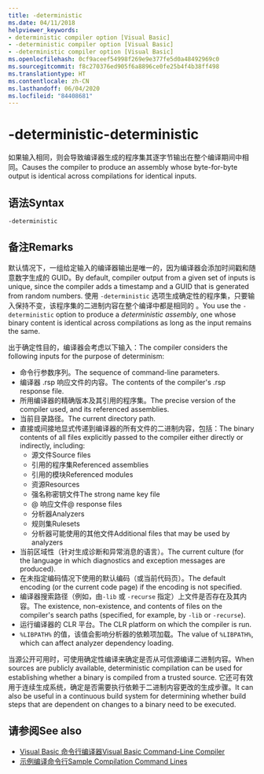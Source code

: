 ```yaml
---
title: -deterministic
ms.date: 04/11/2018
helpviewer_keywords:
- deterministic compiler option [Visual Basic]
- -deterministic compiler option [Visual Basic]
- -deterministic compiler option [Visual Basic]
ms.openlocfilehash: 0cf9aceef54998f269e9e377fe5d0a48492969c0
ms.sourcegitcommit: f8c270376ed905f6a8896ce0fe25b4f4b38ff498
ms.translationtype: HT
ms.contentlocale: zh-CN
ms.lasthandoff: 06/04/2020
ms.locfileid: "84408681"
---
```

# <a name="-deterministic"></a><span data-ttu-id="05a14-102">-deterministic</span><span class="sxs-lookup"><span data-stu-id="05a14-102">-deterministic</span></span>

<span data-ttu-id="05a14-103">如果输入相同，则会导致编译器生成的程序集其逐字节输出在整个编译期间中相同。</span><span class="sxs-lookup"><span data-stu-id="05a14-103">Causes the compiler to produce an assembly whose byte-for-byte output is identical across compilations for identical inputs.</span></span>

## <a name="syntax"></a><span data-ttu-id="05a14-104">语法</span><span class="sxs-lookup"><span data-stu-id="05a14-104">Syntax</span></span>

```console
-deterministic
```

## <a name="remarks"></a><span data-ttu-id="05a14-105">备注</span><span class="sxs-lookup"><span data-stu-id="05a14-105">Remarks</span></span>

<span data-ttu-id="05a14-106">默认情况下，一组给定输入的编译器输出是唯一的，因为编译器会添加时间戳和随意数字生成的 GUID。</span><span class="sxs-lookup"><span data-stu-id="05a14-106">By default, compiler output from a given set of inputs is unique, since the compiler adds a timestamp and a GUID that is generated from random numbers.</span></span> <span data-ttu-id="05a14-107">使用 `-deterministic` 选项生成确定性的程序集，只要输入保持不变，该程序集的二进制内容在整个编译中都是相同的  。</span><span class="sxs-lookup"><span data-stu-id="05a14-107">You use the `-deterministic` option to produce a *deterministic assembly*, one whose binary content is identical across compilations as long as the input remains the same.</span></span>

<span data-ttu-id="05a14-108">出于确定性目的，编译器会考虑以下输入：</span><span class="sxs-lookup"><span data-stu-id="05a14-108">The compiler considers the following inputs for the purpose of determinism:</span></span>

- <span data-ttu-id="05a14-109">命令行参数序列。</span><span class="sxs-lookup"><span data-stu-id="05a14-109">The sequence of command-line parameters.</span></span>
- <span data-ttu-id="05a14-110">编译器 .rsp 响应文件的内容。</span><span class="sxs-lookup"><span data-stu-id="05a14-110">The contents of the compiler's .rsp response file.</span></span>
- <span data-ttu-id="05a14-111">所用编译器的精确版本及其引用的程序集。</span><span class="sxs-lookup"><span data-stu-id="05a14-111">The precise version of the compiler used, and its referenced assemblies.</span></span>
- <span data-ttu-id="05a14-112">当前目录路径。</span><span class="sxs-lookup"><span data-stu-id="05a14-112">The current directory path.</span></span>
- <span data-ttu-id="05a14-113">直接或间接地显式传递到编译器的所有文件的二进制内容，包括：</span><span class="sxs-lookup"><span data-stu-id="05a14-113">The binary contents of all files explicitly passed to the compiler either directly or indirectly, including:</span></span>
  - <span data-ttu-id="05a14-114">源文件</span><span class="sxs-lookup"><span data-stu-id="05a14-114">Source files</span></span>
  - <span data-ttu-id="05a14-115">引用的程序集</span><span class="sxs-lookup"><span data-stu-id="05a14-115">Referenced assemblies</span></span>
  - <span data-ttu-id="05a14-116">引用的模块</span><span class="sxs-lookup"><span data-stu-id="05a14-116">Referenced modules</span></span>
  - <span data-ttu-id="05a14-117">资源</span><span class="sxs-lookup"><span data-stu-id="05a14-117">Resources</span></span>
  - <span data-ttu-id="05a14-118">强名称密钥文件</span><span class="sxs-lookup"><span data-stu-id="05a14-118">The strong name key file</span></span>
  - <span data-ttu-id="05a14-119">@ 响应文件</span><span class="sxs-lookup"><span data-stu-id="05a14-119">@ response files</span></span>
  - <span data-ttu-id="05a14-120">分析器</span><span class="sxs-lookup"><span data-stu-id="05a14-120">Analyzers</span></span>
  - <span data-ttu-id="05a14-121">规则集</span><span class="sxs-lookup"><span data-stu-id="05a14-121">Rulesets</span></span>
  - <span data-ttu-id="05a14-122">分析器可能使用的其他文件</span><span class="sxs-lookup"><span data-stu-id="05a14-122">Additional files that may be used by analyzers</span></span>
- <span data-ttu-id="05a14-123">当前区域性（针对生成诊断和异常消息的语言）。</span><span class="sxs-lookup"><span data-stu-id="05a14-123">The current culture (for the language in which diagnostics and exception messages are produced).</span></span>
- <span data-ttu-id="05a14-124">在未指定编码情况下使用的默认编码（或当前代码页）。</span><span class="sxs-lookup"><span data-stu-id="05a14-124">The default encoding (or the current code page) if the encoding is not specified.</span></span>
- <span data-ttu-id="05a14-125">编译器搜索路径（例如，由`-lib` 或 `-recurse` 指定）上文件是否存在及其内容。</span><span class="sxs-lookup"><span data-stu-id="05a14-125">The existence, non-existence, and contents of files on the compiler's search paths (specified, for example, by `-lib` or `-recurse`).</span></span>
- <span data-ttu-id="05a14-126">运行编译器的 CLR 平台。</span><span class="sxs-lookup"><span data-stu-id="05a14-126">The CLR platform on which the compiler is run.</span></span>
- <span data-ttu-id="05a14-127">`%LIBPATH%` 的值，该值会影响分析器的依赖项加载。</span><span class="sxs-lookup"><span data-stu-id="05a14-127">The value of `%LIBPATH%`, which can affect analyzer dependency loading.</span></span>

<span data-ttu-id="05a14-128">当源公开可用时，可使用确定性编译来确定是否从可信源编译二进制内容。</span><span class="sxs-lookup"><span data-stu-id="05a14-128">When sources are publicly available, deterministic compilation can be used for establishing whether a binary is compiled from a trusted source.</span></span> <span data-ttu-id="05a14-129">它还可有效用于连续生成系统，确定是否需要执行依赖于二进制内容更改的生成步骤。</span><span class="sxs-lookup"><span data-stu-id="05a14-129">It can also be useful in a continuous build system for determining whether build steps that are dependent on changes to a binary need to be executed.</span></span>

## <a name="see-also"></a><span data-ttu-id="05a14-130">请参阅</span><span class="sxs-lookup"><span data-stu-id="05a14-130">See also</span></span>

- [<span data-ttu-id="05a14-131">Visual Basic 命令行编译器</span><span class="sxs-lookup"><span data-stu-id="05a14-131">Visual Basic Command-Line Compiler</span></span>](index.md)
- [<span data-ttu-id="05a14-132">示例编译命令行</span><span class="sxs-lookup"><span data-stu-id="05a14-132">Sample Compilation Command Lines</span></span>](sample-compilation-command-lines.md)
